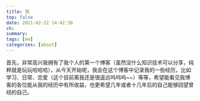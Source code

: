 ```yaml
---
title: 我
top: false
date: 2021-02-22 14:42:38
ch:
summary:
tags: [me]
categories: [about]
---
```


  首先，非常高兴我拥有了我个人的第一个博客（虽然没什么知识技术可以分享，纯粹就是玩玩哈哈哈），从今天开始呢，我会在这个博客中记录我的一些经历，比如学习、日常、恋爱（这个目前离我还是很遥远呜呜呜~~）等等，希望能看见我博客的各位能从我的经历中有所收益，也更希望几年或者十几年后的自己能够回望曾经的自己。